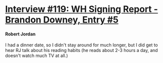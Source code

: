 # [Interview #119: WH Signing Report - Brandon Downey, Entry #5](https://www.theoryland.com/intvmain.php?i=119#5)

#### Robert Jordan

I had a dinner date, so I didn't stay around for much longer, but I did get to hear RJ talk about his reading habits (he reads about 2-3 hours a day, and doesn't watch much TV at all.)

